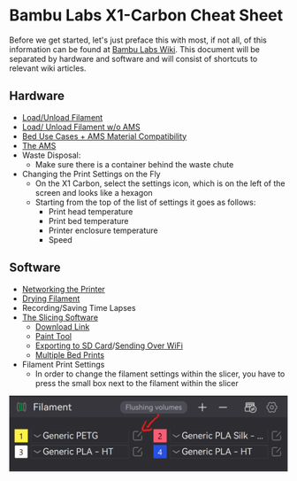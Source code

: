 # Bambu Labs X1-Carbon Cheat Sheet

Before we get started, let's just preface this with most, if not all, of this information can be found at [Bambu Labs Wiki](https://wiki.bambulab.com/en/home). This document will be separated by hardware and software and will consist of shortcuts to relevant wiki articles.

## Hardware

- [Load/Unload Filament](https://wiki.bambulab.com/en/x1/manual/ams-setup-and-filament-loading)
- [Load/ Unload Filament w/o AMS](https://wiki.bambulab.com/en/x1/manual/loading-filament)
- [Bed Use Cases + AMS Material Compatibility](https://wiki.bambulab.com/en/general/filament-guide-material-table)
- [The AMS](https://wiki.bambulab.com/en/ams/manual)
- Waste Disposal:
  - Make sure there is a container behind the waste chute
- Changing the Print Settings on the Fly
  - On the X1 Carbon, select the settings icon, which is on the left of the screen and looks like a hexagon
  - Starting from the top of the list of settings it goes as follows:
    - Print head temperature
    - Print bed temperature
    - Printer enclosure temperature
    - Speed

## Software

- [Networking the Printer](https://wiki.bambulab.com/en/x1/manual/setup-for-first-print)
- [Drying Filament](https://wiki.bambulab.com/en/general/bambu-filament-drying-cover)
- Recording/Saving Time Lapses
- [The Slicing Software](https://wiki.bambulab.com/en/software/bambu-studio/studio-pages-outline)
    - [Download Link](https://slicingsoftware.bambulab.com)
    - [Paint Tool](https://wiki.bambulab.com/en/software/bambu-studio/color-painting-tool)
    - [Exporting to SD Card](https://wiki.bambulab.com/en/software/bambu-studio/studio-quick-start)/[Sending Over WiFi](https://wiki.bambulab.com/en/x1/manual/print-from-bambu-studio)
    - [Multiple Bed Prints](https://wiki.bambulab.com/en/software/bambu-studio/plates_management)
- Filament Print Settings
  - In order to change the filament settings within the slicer, you have to press the small box next to the filament within the slicer
  
![Filament Print Settings](https://raw.githubusercontent.com/SCLutton/SCLutton.github.io/main/X1C%20Print%20Settings.png)
